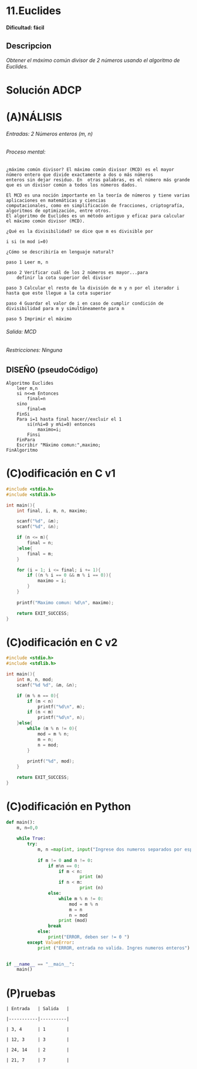 # 11.Euclides

#### Dificultad: fácil

## Descripcion

*Obtener el máximo común divisor de 2 números usando el algoritmo de Euclides.*

# Solución ADCP

# (A)NÁLISIS

###### Entradas: 2 Números enteros (m, n)  

###### Proceso mental: 

    ¿máximo común divisor? El máximo común divisor (MCD) es el mayor número entero que divide exactamente a dos o más números
    enteros sin dejar residuo. En  otras palabras, es el número más grande que es un divisor común a todos los números dados.
    
    El MCD es una noción importante en la teoría de números y tiene varias aplicaciones en matemáticas y ciencias 
    computacionales, como en simplificación de fracciones, criptografía, algoritmos de optimización, entre otros. 
    El algoritmo de Euclides es un método antiguo y eficaz para calcular el máximo común divisor (MCD).

    ¿Qué es la divisibilidad? se dice que m es divisible por 

    i si (m mod i=0)

    ¿Cómo se describiría en lenguaje natural?

    paso 1 Leer m, n

    paso 2 Verificar cuál de los 2 números es mayor...para 
        definir la cota superior del divisor

    paso 3 Calcular el resto de la división de m y n por el iterador i hasta que este llegue a la cota superior

    paso 4 Guardar el valor de i en caso de cumplir condición de divisibilidad para m y simultáneamente para n

    paso 5 Imprimir el máximo

###### Salida: MCD

###### Restricciones: Ninguna


## DISEÑO (pseudoCódigo)

    Algoritmo Euclides
        leer m,n
        si n<=m Entonces
            final=n
        sino
            final=m
        FinSi
        Para i=1 hasta final hacer//excluir el 1
            si(n%i=0 y m%i=0) entonces
                maximo=i;
            Finsi
        FinPara
        Escribir "Máximo comun:",maximo;
    FinAlgoritmo

# (C)odificación en C v1
```c
#include <stdio.h>
#include <stdlib.h>

int main(){
    int final, i, m, n, maximo;

    scanf("%d", &m);
    scanf("%d", &n);

    if (n <= m){
        final = n;
    }else{
        final = m;
    }

    for (i = 1; i <= final; i += 1){
        if ((n % i == 0 && m % i == 0)){
            maximo = i;
        }  
    }
    
    printf("Maximo comun: %d\n", maximo);

    return EXIT_SUCCESS;
}
```
# (C)odificación en C v2
```c
#include <stdio.h>
#include <stdlib.h>

int main(){
    int m, n, mod;
    scanf("%d %d", &m, &n); 

    if (m % n == 0){
        if (m < n)
            printf("%d\n", m);
        if (n < m)
            printf("%d\n", n);
    }else{
        while (m % n != 0){
            mod = m % n;
            m = n;
            n = mod;
        }
        
        printf("%d", mod);
    }

    return EXIT_SUCCESS;
}
```
# (C)odificación en Python
```py
def main():
    m, n=0,0
    
    while True:
        try:
            m, n =map(int, input("Ingrese dos numeros separados por espacio: ").split())
            
            if m != 0 and n != 0:
                if m%n == 0:
                    if m < n:
                            print (m)
                    if n < m:
                            print (n)
                else:
                    while m % n != 0:
                        mod = m % n
                        m = n
                        n = mod
                    print (mod)
                break
            else:
                print("ERROR, deben ser != 0 ")
        except ValueError:
            print ("ERROR, entrada no valida. Ingres numeros enteros")
        

if __name__ == "__main__":
    main()
```
# (P)ruebas
    
    | Entrada   | Salida   |
    
    |-----------|----------|
    
    | 3, 4      | 1        |
    
    | 12, 3     | 3        |
    
    | 24, 14    | 2        |
    
    | 21, 7     | 7        |


